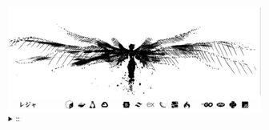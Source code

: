 <img src="./banner.png">
<details><summary> :: </summary>
<!--START_SECTION:waka-->

```
From: 09 August 2024 - To: 22 July 2025

Total Time: 1,640 hrs 46 mins

Python                     391 hrs 39 mins //////-------------------   22.06 %
PHP                        343 hrs 52 mins /////--------------------   19.37 %
Markdown                   219 hrs 19 mins ///----------------------   12.35 %
Other                      134 hrs 38 mins //-----------------------   07.58 %
```

<!--END_SECTION:waka-->
</details>
